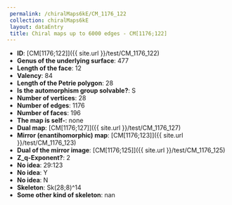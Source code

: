 ```yaml
--- 
 permalink: /chiralMaps6kE/CM_1176_122 
 collection: chiralMaps6kE
 layout: dataEntry
 title: Chiral maps up to 6000 edges - CM[1176;122]
---
```


- **ID**: [CM[1176;122]]({{ site.url }}/test/CM_1176_122)
- **Genus of the underlying surface**: 477
- **Length of the face**: 12
- **Valency**: 84
- **Length of the Petrie polygon**: 28
- **Is the automorphism group solvable?**: S
- **Number of vertices**: 28
- **Number of edges**: 1176
- **Number of faces**: 196
- **The map is self-**: none
- **Dual map**: [CM[1176;127]]({{ site.url }}/test/CM_1176_127)
- **Mirror (enantihomorphic) map**: [CM[1176;123]]({{ site.url }}/test/CM_1176_123)
- **Dual of the mirror image**: [CM[1176;125]]({{ site.url }}/test/CM_1176_125)
- **Z_q-Exponent?**: 2
- **No idea**:  29:123
- **No idea**: Y
- **No idea**: N
- **Skeleton**: Sk(28;8)^14
- **Some other kind of skeleton**: nan
